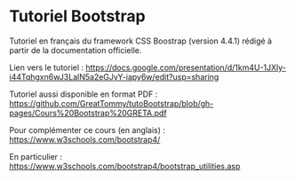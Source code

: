 # Tutoriel Bootstrap

Tutoriel en français du framework CSS Boostrap (version 4.4.1) rédigé à partir de la documentation officielle.

Lien vers le tutoriel : https://docs.google.com/presentation/d/1km4U-1JXly-i44Tqhgxn6wJ3LalN5a2eGJyY-iapy6w/edit?usp=sharing

Tutoriel aussi disponible en format PDF : https://github.com/GreatTommy/tutoBootstrap/blob/gh-pages/Cours%20Bootstrap%20GRETA.pdf

Pour complémenter ce cours (en anglais) : https://www.w3schools.com/bootstrap4/

En particulier : https://www.w3schools.com/bootstrap4/bootstrap_utilities.asp
